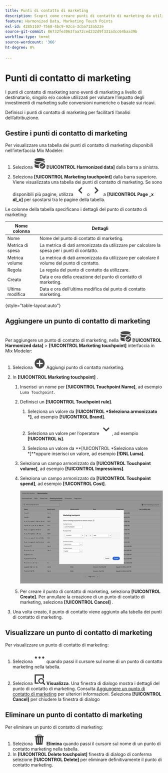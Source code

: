 ```yaml
---
title: Punti di contatto di marketing
description: Scopri come creare punti di contatto di marketing da utilizzare nell’ambito dell’armonizzazione dei dati in Mix Modeler.
feature: Harmonized Data, Marketing Touch Points
exl-id: 42851107-7568-4bc9-92ca-3cba713a522e
source-git-commit: 86732fe30637aa72ced232d9f331a3cc64baa39b
workflow-type: tm+mt
source-wordcount: '366'
ht-degree: 0%

---
```


# Punti di contatto di marketing

I punti di contatto di marketing sono eventi di marketing a livello di destinatario, singolo e/o cookie utilizzati per valutare l’impatto degli investimenti di marketing sulle conversioni numeriche o basate sui ricavi.

Definisci i punti di contatto di marketing per facilitarti l’analisi dell’attribuzione.

## Gestire i punti di contatto di marketing

Per visualizzare una tabella dei punti di contatto di marketing disponibili nell’interfaccia Mix Modeler:

1. Seleziona ![RicercaDati](../assets/icons/DataCheck.svg) **[!UICONTROL Harmonized data]** dalla barra a sinistra.

1. Seleziona **[!UICONTROL Marketing touchpoint]** dalla barra superiore. Viene visualizzata una tabella dei punti di contatto di marketing. Se sono disponibili più pagine, utilizza ![Freccia sinistra](../assets/icons/ChevronLeft.svg) o ![Freccia a destra](../assets/icons/ChevronRight.svg) a **[!UICONTROL Page _x _di_x_]** per spostarsi tra le pagine della tabella.

Le colonne della tabella specificano i dettagli del punto di contatto di marketing:

| Nome colonna | Dettagli |
| --- | ---|
| Nome | Nome del punto di contatto di marketing. |
| Metrica di spesa | La metrica di dati armonizzata da utilizzare per calcolare la spesa per i punti di contatto. |
| Metrica volume | La metrica di dati armonizzata da utilizzare per calcolare il volume del punto di contatto. |
| Regola | La regola del punto di contatto da utilizzare. |
| Creato | Data e ora della creazione del punto di contatto di marketing. |
| Ultima modifica | Data e ora dell’ultima modifica del punto di contatto marketing. |

{style="table-layout:auto"}

## Aggiungere un punto di contatto di marketing

Per aggiungere un punto di contatto di marketing, nella ![RicercaDati](../assets/icons/DataCheck.svg) **[!UICONTROL Harmonized data]** > **[!UICONTROL Marketing touchpoint]** interfaccia in Mix Modeler:

1. Seleziona ![Aggiungi](../assets/icons/AddCircle.svg) Aggiungi punto di contatto marketing.

1. In **[!UICONTROL Marketing touchpoint]** .

   1. Inserisci un nome per **[!UICONTROL Touchpoint Name]**, ad esempio `Luma Touchpoint`.

   1. Definisci un **[!UICONTROL Touchpoint rule]**.

      1. Seleziona un valore da **[!UICONTROL *Seleziona armonizzato *]**, ad esempio **[!UICONTROL Brand]**.

      1. Seleziona un valore per l’operatore ![Freccia](../assets/icons/ChevronDown.svg), ad esempio **[!UICONTROL is]**.

      1. Seleziona un valore da **[!UICONTROL *Seleziona valore *]**oppure inserisci un valore, ad esempio **[!DNL Luma]**.

   1. Seleziona un campo armonizzato da **[!UICONTROL Touchpoint volume]**, ad esempio **[!UICONTROL Impressions]**.

   1. Seleziona un campo armonizzato da **[!UICONTROL Touchpoint spend]**, ad esempio **[!UICONTROL Cost]**.

      ![Punto di contatto marketing](../assets/create-touchpoint.png)

   1. Per creare il punto di contatto di marketing, seleziona **[!UICONTROL Create]**. Per annullare la creazione di un punto di contatto di marketing, seleziona **[!UICONTROL Cancel]** .

1. Una volta creato, il punto di contatto viene aggiunto alla tabella dei punti di contatto di marketing.


## Visualizzare un punto di contatto di marketing

Per visualizzare un punto di contatto di marketing:

1. Seleziona ![Altro](../assets/icons/More.svg) quando passi il cursore sul nome di un punto di contatto marketing nella tabella.

1. Seleziona ![Visualizza](../assets/icons/ViewDetail.svg) **Visualizza**. Una finestra di dialogo mostra i dettagli del punto di contatto di marketing. Consulta [Aggiungere un punto di contatto di marketing](#add-a-marketing-touchpoint) per ulteriori informazioni. Seleziona **[!UICONTROL Cancel]** per chiudere la finestra di dialogo


## Eliminare un punto di contatto di marketing

Per eliminare un punto di contatto di marketing:

1. Seleziona ![Elimina](../assets/icons/Delete.svg) **Elimina** quando passi il cursore sul nome di un punto di contatto marketing nella tabella.
1. In **[!UICONTROL Delete touchpoint]** finestra di dialogo di conferma selezione **[!UICONTROL Delete]** per eliminare definitivamente il punto di contatto marketing.

